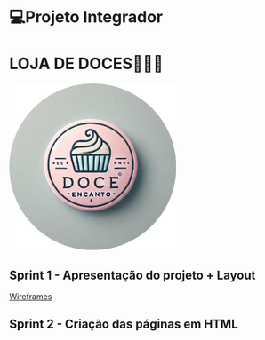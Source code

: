 # 💻Projeto Integrador
# LOJA DE DOCES🧁🍬🍭
<img src="./assets/doce_encanto_logo_circular.png" width="300" />



## Sprint 1 - Apresentação do projeto + Layout 

[Wireframes](https://www.figma.com/design/CFVkecz2M18hOtbKCuu3yI/Untitled?node-id=0-1&m=dev&t=RoLIskPz07d6BtGr-1)

## Sprint 2 - Criação das páginas em HTML

